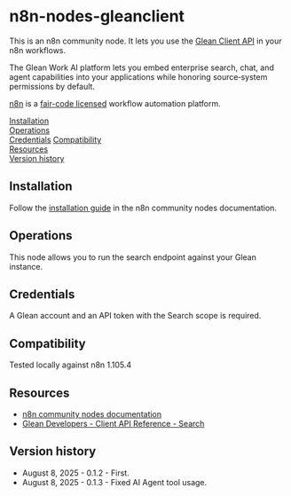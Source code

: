 # n8n-nodes-gleanclient

This is an n8n community node. It lets you use the [Glean Client API](https://developers.glean.com/api/client-api/search/search) in your n8n workflows.

The Glean Work AI platform lets you embed enterprise search, chat, and agent capabilities into your applications while honoring source‑system permissions by default.

[n8n](https://n8n.io/) is a [fair-code licensed](https://docs.n8n.io/reference/license/) workflow automation platform.

[Installation](#installation)  
[Operations](#operations)  
[Credentials](#credentials)
[Compatibility](#compatibility)  
[Resources](#resources)  
[Version history](#version-history)

## Installation

Follow the [installation guide](https://docs.n8n.io/integrations/community-nodes/installation/) in the n8n community nodes documentation.

## Operations

This node allows you to run the search endpoint against your Glean instance.

## Credentials

A Glean account and an API token with the Search scope is required. 

## Compatibility

Tested locally against n8n 1.105.4

## Resources

* [n8n community nodes documentation](https://docs.n8n.io/integrations/#community-nodes)
* [Glean Developers - Client API Reference - Search](https://developers.glean.com/api/client-api/search/search)

## Version history

* August 8, 2025 - 0.1.2 - First.
* August 8, 2025 - 0.1.3 - Fixed AI Agent tool usage.


